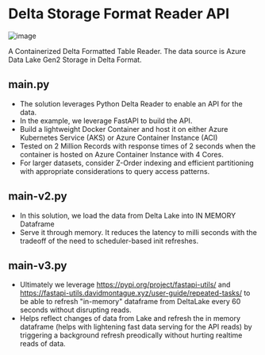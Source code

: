 # Delta Storage Format Reader API

![image](https://github.com/keshavksingh/delta-reader-api/assets/41631964/0ebc484a-0dc9-4eb3-a865-42171682ade5)


A Containerized Delta Formatted Table Reader. The data source is Azure Data Lake Gen2 Storage in Delta Format. 
## main.py
* The solution leverages Python Delta Reader to enable an API for the data.
* In the example, we leverage FastAPI to build the API.
* Build a lightweight Docker Container and host it on either Azure Kubernetes Service (AKS) or Azure Container Instance (ACI)
* Tested on 2 Million Records with response times of 2 seconds when the container is hosted on Azure Container Instance with 4 Cores.
* For larger datasets, consider Z-Order indexing and efficient partitioning with appropriate considerations to query access patterns.

## main-v2.py
* In this solution, we load the data from Delta Lake into IN MEMORY Dataframe
* Serve it through memory. It reduces the latency to milli seconds with the tradeoff of the need to scheduler-based init refreshes.

## main-v3.py
* Ultimately we leverage https://pypi.org/project/fastapi-utils/ and https://fastapi-utils.davidmontague.xyz/user-guide/repeated-tasks/ to be able to refresh "in-memory" dataframe from DeltaLake every 60 seconds without disrupting reads.
* Helps reflect changes of data from Lake and refresh the in memory dataframe (helps with lightening fast data serving for the API reads) by triggering a background refresh preodically without hurting realtime reads of data.
